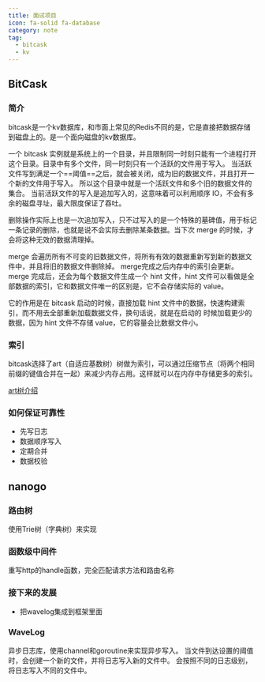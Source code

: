 ```yaml
---
title: 面试项目
icon: fa-solid fa-database
category: note
tag:
  - bitcask
  - kv
---
```

## BitCask
### 简介
bitcask是一个kv数据库，和市面上常见的Redis不同的是，它是直接把数据存储到磁盘上的。是一个面向磁盘的kv数据库。

一个 bitcask 实例就是系统上的一个目录，并且限制同一时刻只能有一个进程打开这个目录。目录中有多个文件，同一时刻只有一个活跃的文件用于写入。
当活跃文件写到满足一个==阈值==之后，就会被关闭，成为旧的数据文件，并且打开一个新的文件用于写入。
所以这个目录中就是一个活跃文件和多个旧的数据文件的集合。
当前活跃文件的写入是追加写入的，这意味着可以利用顺序 IO，不会有多余的磁盘寻址，最大限度保证了吞吐。

删除操作实际上也是一次追加写入，只不过写入的是一个特殊的墓碑值，用于标记一条记录的删除，也就是说不会实际去删除某条数据。当下次 merge 的时候，才会将这种无效的数据清理掉。

merge 会遍历所有不可变的旧数据文件，将所有有效的数据重新写到新的数据文件中，并且将旧的数据文件删除掉。
merge完成之后内存中的索引会更新。
merge 完成后，还会为每个数据文件生成一个 hint 文件，hint 文件可以看做是全部数据的索引，它和数据文件唯一的区别是，它不会存储实际的 value。

它的作用是在 bitcask 启动的时候，直接加载 hint 文件中的数据，快速构建索引，而不用去全部重新加载数据文件，换句话说，就是在启动的 时候加载更少的数据，因为 hint 文件不存储 value，它的容量会比数据文件小。

### 索引
bitcask选择了art（自适应基数树）树做为索引，可以通过压缩节点（将两个相同前缀的键值合并在一起）来减少内存占用。这样就可以在内存中存储更多的索引。

[art树介绍]( https://www.codercto.com/a/117148.html)

### 如何保证可靠性
- 先写日志
- 数据顺序写入
- 定期合并
- 数据校验
## nanogo
### 路由树
使用Trie树（字典树）来实现
### 函数级中间件
重写http的handle函数，完全匹配请求方法和路由名称
### 接下来的发展
- 把wavelog集成到框架里面
### WaveLog
异步日志库，使用channel和goroutine来实现异步写入。
当文件到达设置的阈值时，会创建一个新的文件，并将日志写入新的文件中。
会按照不同的日志级别，将日志写入不同的文件中。